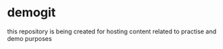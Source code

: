 # demogit
this repository is being created for hosting content related to practise and demo purposes
